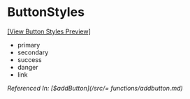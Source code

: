 # ButtonStyles
[\[View Button Styles Preview\]](https://imgur.com/GK4HptH)
- primary
- secondary
- success
- danger
- link

*Referenced In: [$addButton](/src/= functions/addbutton.md)*